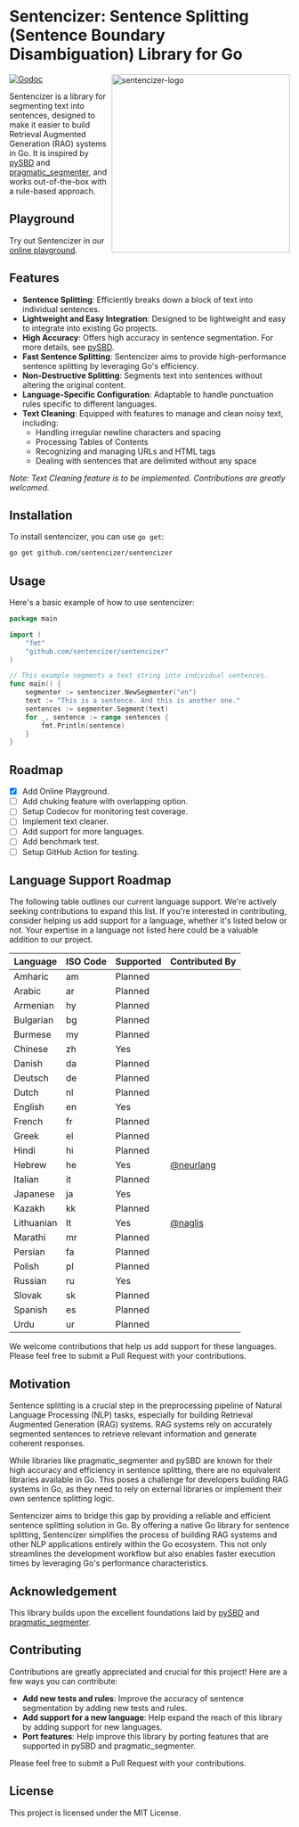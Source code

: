 # **Sentencizer: Sentence Splitting (Sentence Boundary Disambiguation) Library for Go**

<img align="right" width="320" src="/artifacts/sbd-gopher.png" alt="sentencizer-logo" title="dsbd-logo" />

[![Godoc](http://img.shields.io/badge/go-documentation-blue.svg?style=flat-square)](https://godoc.org/github.com/sentencizer/sentencizer)

Sentencizer is a library for segmenting text into sentences, designed to make it easier to build Retrieval Augmented Generation (RAG) systems in Go. It is inspired by [pySBD](https://github.com/nipunsadvilkar/pySBD) and [pragmatic_segmenter](https://github.com/diasks2/pragmatic_segmenter), and works out-of-the-box with a rule-based approach.

## Playground

Try out Sentencizer in our [online playground](https://gosbd.pages.dev).

## Features

- **Sentence Splitting**: Efficiently breaks down a block of text into individual sentences.
- **Lightweight and Easy Integration**: Designed to be lightweight and easy to integrate into existing Go projects.
- **High Accuracy**: Offers high accuracy in sentence segmentation. For more details, see [pySBD](https://github.com/nipunsadvilkar/pySBD).
- **Fast Sentence Splitting**: Sentencizer aims to provide high-performance sentence splitting by leveraging Go's efficiency.
- **Non-Destructive Splitting**: Segments text into sentences without altering the original content.
- **Language-Specific Configuration**: Adaptable to handle punctuation rules specific to different languages.
- **Text Cleaning**: Equipped with features to manage and clean noisy text, including:
  - Handling irregular newline characters and spacing
  - Processing Tables of Contents
  - Recognizing and managing URLs and HTML tags
  - Dealing with sentences that are delimited without any space

_Note: Text Cleaning feature is to be implemented. Contributions are greatly welcomed._

## Installation

To install sentencizer, you can use `go get`:

```sh
go get github.com/sentencizer/sentencizer
```

## Usage

Here's a basic example of how to use sentencizer:

```go
package main

import (
    "fmt"
    "github.com/sentencizer/sentencizer"
)

// This example segments a text string into individual sentences.
func main() {
    segmenter := sentencizer.NewSegmenter("en")
    text := "This is a sentence. And this is another one."
    sentences := segmenter.Segment(text)
    for _, sentence := range sentences {
        fmt.Println(sentence)
    }
}
```

## Roadmap

- [x] Add Online Playground.
- [ ] Add chuking feature with overlapping option.
- [ ] Setup Codecov for monitoring test coverage.
- [ ] Implement text cleaner.
- [ ] Add support for more languages.
- [ ] Add benchmark test.
- [ ] Setup GitHub Action for testing.

## Language Support Roadmap

The following table outlines our current language support. We're actively seeking contributions to expand this list. If you're interested in contributing, consider helping us add support for a language, whether it's listed below or not. Your expertise in a language not listed here could be a valuable addition to our project.

| Language  | ISO Code | Supported | Contributed By |
| --------- | -------- | --------- | ----------- |
| Amharic   | am       | Planned   ||
| Arabic    | ar       | Planned   ||
| Armenian  | hy       | Planned   ||
| Bulgarian | bg       | Planned   ||
| Burmese   | my       | Planned   ||
| Chinese   | zh       | Yes       ||
| Danish    | da       | Planned   ||
| Deutsch   | de       | Planned   ||
| Dutch     | nl       | Planned   ||
| English   | en       | Yes       ||
| French    | fr       | Planned   ||
| Greek     | el       | Planned   ||
| Hindi     | hi       | Planned   ||
| Hebrew    | he       | Yes       | [@neurlang](https://github.com/neurlang) |
| Italian   | it       | Planned   ||
| Japanese  | ja       | Yes       ||
| Kazakh    | kk       | Planned   ||
| Lithuanian| lt       | Yes       | [@naglis](https://github.com/naglis) |
| Marathi   | mr       | Planned   ||
| Persian   | fa       | Planned   ||
| Polish    | pl       | Planned   ||
| Russian   | ru       | Yes       ||
| Slovak    | sk       | Planned   ||
| Spanish   | es       | Planned   ||
| Urdu      | ur       | Planned   ||

We welcome contributions that help us add support for these languages. Please feel free to submit a Pull Request with your contributions.

## Motivation

Sentence splitting is a crucial step in the preprocessing pipeline of Natural Language Processing (NLP) tasks, especially for building Retrieval Augmented Generation (RAG) systems. RAG systems rely on accurately segmented sentences to retrieve relevant information and generate coherent responses.

While libraries like pragmatic_segmenter and pySBD are known for their high accuracy and efficiency in sentence splitting, there are no equivalent libraries available in Go. This poses a challenge for developers building RAG systems in Go, as they need to rely on external libraries or implement their own sentence splitting logic.

Sentencizer aims to bridge this gap by providing a reliable and efficient sentence splitting solution in Go. By offering a native Go library for sentence splitting, Sentencizer simplifies the process of building RAG systems and other NLP applications entirely within the Go ecosystem. This not only streamlines the development workflow but also enables faster execution times by leveraging Go's performance characteristics.

## Acknowledgement

This library builds upon the excellent foundations laid by [pySBD](https://github.com/nipunsadvilkar/pySBD) and [pragmatic_segmenter](https://github.com/diasks2/pragmatic_segmenter).

## Contributing

Contributions are greatly appreciated and crucial for this project! Here are a few ways you can contribute:

- **Add new tests and rules**: Improve the accuracy of sentence segmentation by adding new tests and rules.
- **Add support for a new language**: Help expand the reach of this library by adding support for new languages.
- **Port features**: Help improve this library by porting features that are supported in pySBD and pragmatic_segmenter.

Please feel free to submit a Pull Request with your contributions.

## License

This project is licensed under the MIT License.
